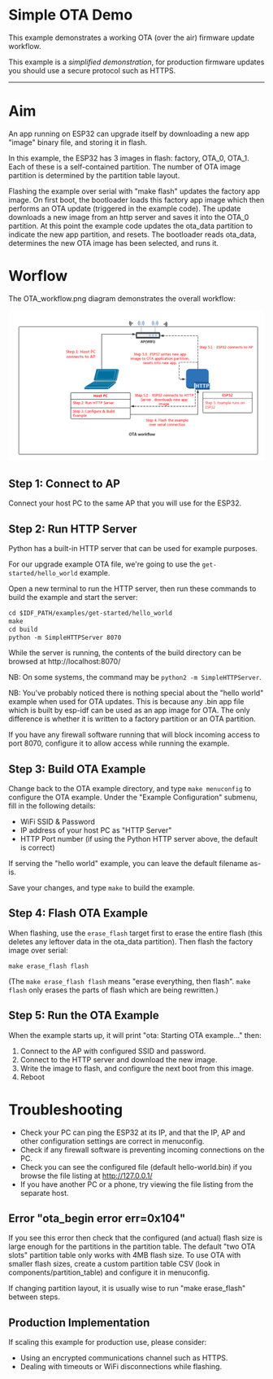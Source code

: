 
# Simple OTA Demo

This example demonstrates a working OTA (over the air) firmware update workflow.

This example is a *simplified demonstration*, for production firmware updates you should use a secure protocol such as HTTPS.

---

# Aim

An app running on ESP32 can upgrade itself by downloading a new app "image" binary file, and storing it in flash.

In this example, the ESP32 has 3 images in flash: factory, OTA_0, OTA_1. Each of these is a self-contained partition. The number of OTA image partition is determined by the partition table layout.

Flashing the example over serial with "make flash" updates the factory app image. On first boot, the bootloader loads this factory app image which then performs an OTA update (triggered in the example code). The update downloads a new image from an http server and saves it into the OTA_0 partition. At this point the example code updates the ota_data partition to indicate the new app partition, and resets. The bootloader reads ota_data, determines the new OTA image has been selected, and runs it.


# Worflow

The OTA_workflow.png diagram demonstrates the overall workflow:

![OTA Workflow diagram](OTA_workflow.png)

## Step 1: Connect to AP

Connect your host PC to the same AP that you will use for the ESP32.

## Step 2: Run HTTP Server

Python has a built-in HTTP server that can be used for example purposes.

For our upgrade example OTA file, we're going to use the `get-started/hello_world` example.

Open a new terminal to run the HTTP server, then run these commands to build the example and start the server:

```
cd $IDF_PATH/examples/get-started/hello_world
make
cd build
python -m SimpleHTTPServer 8070
```

While the server is running, the contents of the build directory can be browsed at http://localhost:8070/

NB: On some systems, the command may be `python2 -m SimpleHTTPServer`.

NB: You've probably noticed there is nothing special about the "hello world" example when used for OTA updates. This is because any .bin app file which is built by esp-idf can be used as an app image for OTA. The only difference is whether it is written to a factory partition or an OTA partition.

If you have any firewall software running that will block incoming access to port 8070, configure it to allow access while running the example.

## Step 3: Build OTA Example

Change back to the OTA example directory, and type `make menuconfig` to configure the OTA example. Under the "Example Configuration" submenu, fill in the following details:

* WiFi SSID & Password
* IP address of your host PC as "HTTP Server"
* HTTP Port number (if using the Python HTTP server above, the default is correct)

If serving the "hello world" example, you can leave the default filename as-is.

Save your changes, and type `make` to build the example.

## Step 4: Flash OTA Example

When flashing, use the `erase_flash` target first to erase the entire flash (this deletes any leftover data in the ota_data partition). Then flash the factory image over serial:

```
make erase_flash flash
```

(The `make erase_flash flash` means "erase everything, then flash". `make flash` only erases the parts of flash which are being rewritten.)

## Step 5: Run the OTA Example

When the example starts up, it will print "ota: Starting OTA example..." then:

1. Connect to the AP with configured SSID and password.
2. Connect to the HTTP server and download the new image.
3. Write the image to flash, and configure the next boot from this image.
4. Reboot

# Troubleshooting

* Check your PC can ping the ESP32 at its IP, and that the IP, AP and other configuration settings are correct in menuconfig.
* Check if any firewall software is preventing incoming connections on the PC.
* Check you can see the configured file (default hello-world.bin) if you browse the file listing at http://127.0.0.1/
* If you have another PC or a phone, try viewing the file listing from the separate host.

## Error "ota_begin error err=0x104"

If you see this error then check that the configured (and actual) flash size is large enough for the partitions in the partition table. The default "two OTA slots" partition table only works with 4MB flash size. To use OTA with smaller flash sizes, create a custom partition table CSV (look in components/partition_table) and configure it in menuconfig.

If changing partition layout, it is usually wise to run "make erase_flash" between steps.

## Production Implementation

If scaling this example for production use, please consider:

* Using an encrypted communications channel such as HTTPS.
* Dealing with timeouts or WiFi disconnections while flashing.
